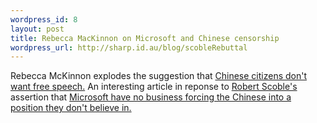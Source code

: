 ```yaml
--- 
wordpress_id: 8
layout: post
title: Rebecca MacKinnon on Microsoft and Chinese censorship
wordpress_url: http://sharp.id.au/blog/scobleRebuttal
---
```

Rebecca McKinnon explodes the suggestion that <a href="http://rconversation.blogs.com/rconversation/2005/06/my_response_to_.html">Chinese citizens don&apos;t want free speech.</a> An interesting article in reponse to <a href="http://scoble.weblogs.com/">Robert Scoble&apos;s</a> assertion that <a href="http://radio.weblogs.com/0001011/2005/06/12.html#a10366">Microsoft have no business forcing the Chinese into a position they don&apos;t believe in.</a>
